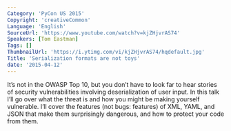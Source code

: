 ```yaml
---
Category: 'PyCon US 2015'
Copyright: 'creativeCommon'
Language: 'English'
SourceUrl: 'https://www.youtube.com/watch?v=kjZHjvrAS74'
Speakers: [Tom Eastman]
Tags: []
ThumbnailUrl: 'https://i.ytimg.com/vi/kjZHjvrAS74/hqdefault.jpg'
Title: 'Serialization formats are not toys'
date: '2015-04-12'
---
```

It’s not in the OWASP Top 10, but you don’t have to look far to hear stories of security vulnerabilities involving deserialization of user input. In this talk I’ll go over what the threat is and how you might be making yourself vulnerable. I’ll cover the features (not bugs: features) of XML, YAML, and JSON that make them surprisingly dangerous, and how to protect your code from them.

